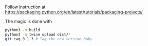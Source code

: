 Follow instruction at https://packaging.python.org/en/latest/tutorials/packaging-projects/

The magic is done with

```sh
python3 -m build
python3 -m twine upload dist/*
git tag 0.1.3 # Tag the new version baby
```